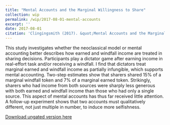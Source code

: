 ```yaml
---
title: "Mental Accounts and the Marginal Willingness to Share"
collection: wip
permalink: /wip/2017-08-01-mental-accounts
excerpt: ''
date: 2017-08-01
citation: 'Clingingsmith (2017). &quot;Mental Accounts and the Marginal Willingness to Share&quot; <i>Unpublished Ms.</i>'
---
```

This study investigates whether the neoclassical model or mental accounting better describes how earned and windfall income are treated in sharing decisions. Participants play a dictator game after earning income in real-effort task and/or receiving a windfall. I find that dictators treat marginal earned and windfall income as partially infungible, which supports mental accounting. Two-step estimates show that sharers shared 15% of a marginal windfall token and 7% of a marginal earned token. Strikingly, sharers who had income from both sources were sharply less generous with both earned and windfall income than those who had only a single source. This aspect of mental accounts has thus far received little attention. A follow-up experiment shows that two accounts must qualitatively different, not just multiple in number, to induce more selfishness.

[Download ungated version here](https://osf.io/preprints/socarxiv/f5h4w/)

